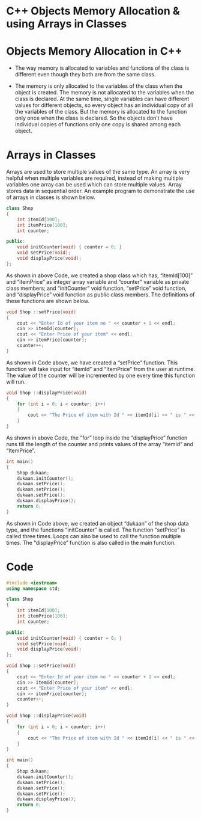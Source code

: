 # C++ Objects Memory Allocation & using Arrays in Classes 


# Objects Memory Allocation in C++
- The way memory is allocated to variables and functions of the class is different even though they both are from the same class.

- The memory is only allocated to the variables of the class when the object is created. The memory is not allocated to the variables when the class is declared. At the same time, single variables can have different values for different objects, so every object has an individual copy of all the variables of the class. But the memory is allocated to the function only once when the class is declared. So the objects don’t have individual copies of functions only one copy is shared among each object.
# Arrays in Classes
Arrays are used to store multiple values of the same type. An array is very helpful when multiple variables are required, instead of making multiple variables one array can be used which can store multiple values. Array stores data in sequential order. An example program to demonstrate the use of arrays in classes is shown below.
```cpp
class Shop
{
    int itemId[100];
    int itemPrice[100];
    int counter;

public:
    void initCounter(void) { counter = 0; }
    void setPrice(void);
    void displayPrice(void);
};
```
As shown in above Code, we created a shop class which has, “itemId[100]” and “itemPrice” as integer array variable and “counter” variable as private class members; and “initCounter” void function, “setPrice” void function, and “displayPrice” void function as public class members. The definitions of these functions are shown below.
```cpp
void Shop ::setPrice(void)
{
    cout << "Enter Id of your item no " << counter + 1 << endl;
    cin >> itemId[counter];
    cout << "Enter Price of your item" << endl;
    cin >> itemPrice[counter];
    counter++;
}
```
As shown in Code above, we have created a “setPrice” function. This function will take input for “itemId” and “ItemPrice” from the user at runtime. The value of the counter will be incremented by one every time this function will run.
```cpp
void Shop ::displayPrice(void)
{
    for (int i = 0; i < counter; i++)
    {
        cout << "The Price of item with Id " << itemId[i] << " is " << itemPrice[i] << endl;
    }
}
```
As shown in above Code, the “for” loop inside the “displayPrice” function runs till the length of the counter and prints values of the array “itemId” and “ItemPrice”.
```cpp
int main()
{
    Shop dukaan;
    dukaan.initCounter();
    dukaan.setPrice();
    dukaan.setPrice();
    dukaan.setPrice();
    dukaan.displayPrice();
    return 0;
}
```
As shown in Code above, we created an object “dukaan” of the shop data type, and the functions “initCounter” is called. The function “setPrice” is called three times. Loops can also be used to call the function multiple times. The “displayPrice” function is also called in the main function.
# Code 
```cpp
#include <iostream>
using namespace std;

class Shop
{
    int itemId[100];
    int itemPrice[100];
    int counter;

public:
    void initCounter(void) { counter = 0; }
    void setPrice(void);
    void displayPrice(void);
};

void Shop ::setPrice(void)
{
    cout << "Enter Id of your item no " << counter + 1 << endl;
    cin >> itemId[counter];
    cout << "Enter Price of your item" << endl;
    cin >> itemPrice[counter];
    counter++;
}

void Shop ::displayPrice(void)
{
    for (int i = 0; i < counter; i++)
    {
        cout << "The Price of item with Id " << itemId[i] << " is " << itemPrice[i] << endl;
    }
}

int main()
{
    Shop dukaan;
    dukaan.initCounter();
    dukaan.setPrice();
    dukaan.setPrice();
    dukaan.setPrice();
    dukaan.displayPrice();
    return 0;
}
```

